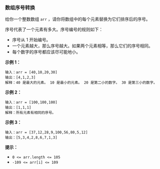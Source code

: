 ### 数组序号转换 ###
给你一个整数数组 `arr` ，请你将数组中的每个元素替换为它们排序后的序号。

序号代表了一个元素有多大。序号编号的规则如下：

* 序号从 1 开始编号。
* 一个元素越大，那么序号越大。如果两个元素相等，那么它们的序号相同。
* 每个数字的序号都应该尽可能地小。


**示例 1：**

```
输入：arr = [40,10,20,30]
输出：[4,1,2,3]
解释：40 是最大的元素。 10 是最小的元素。 20 是第二小的数字。 30 是第三小的数字。
```

**示例 2：**

```
输入：arr = [100,100,100]
输出：[1,1,1]
解释：所有元素有相同的序号。
```

**示例 3：**

```
输入：arr = [37,12,28,9,100,56,80,5,12]
输出：[5,3,4,2,8,6,7,1,3]
```



**提示：**

* `0 <= arr.length <= 105`
* `-109 <= arr[i] <= 109`

